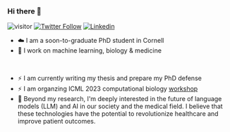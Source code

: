 ### Hi there 👋

![visitor](https://visitor-badge.glitch.me/badge?page_id=yubinxie.yubinxie)
[![Twitter Follow](https://img.shields.io/twitter/follow/yubin_xie?label=Follow)](https://twitter.com/Yubin_Xie)
[![Linkedin](https://img.shields.io/badge/-Yubin-blue?style=flat-square&logo=Linkedin&logoColor=white&link=https://www.linkedin.com/in/yubin-x-57198711a/)](https://www.linkedin.com/in/yubin-x-57198711a/)

- ☁️ I am a soon-to-graduate PhD student in Cornell
- 🔭 I work on machine learning, biology & medicine 
<br>

- ⚡ I am currently writing my thesis and prepare my PhD defense<br>
- ⚡ I am organzing ICML 2023 computational biology [workshop](https://icml-compbio.github.io/)<br>
- 🤖 Beyond my research, I'm deeply interested in the future of language models (LLM) and AI in our society and the medical field. I believe that these technologies have the potential to revolutionize healthcare and improve patient outcomes.

<!--
**YubinXie/yubinxie** is a ✨ _special_ ✨ repository because its `README.md` (this file) appears on your GitHub profile.

Here are some ideas to get you started:

- 🔭 I’m currently working on ...
- 🌱 I’m currently learning ...
- 👯 I’m looking to collaborate on ...
- 🤔 I’m looking for help with ...
- 💬 Ask me about ...
- 📫 How to reach me: ...
- 😄 Pronouns: ...
- ⚡ Fun fact: ...
-->
